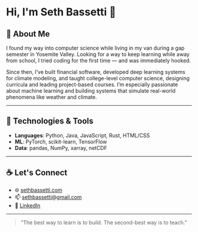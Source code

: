# Hi, I'm Seth Bassetti 👋

## 🌄 About Me
I found my way into computer science while living in my van during a gap semester in Yosemite Valley. Looking for a way to keep learning while away from school, I tried coding for the first time — and was immediately hooked.

Since then, I’ve built financial software, developed deep learning systems for climate modeling, and taught college-level computer science, designing curricula and leading project-based courses. I’m especially passionate about machine learning and building systems that simulate real-world phenomena like weather and climate.

---
## 🔧 Technologies & Tools
- **Languages**: Python, Java, JavaScript, Rust, HTML/CSS
- **ML**: PyTorch, scikit-learn, TensorFlow
- **Data**: pandas, NumPy, xarray, netCDF
---
## ☕️ Let's Connect

- 🌐 [sethbassetti.com](https://sethbassetti.com)
- 📫 [sethbassetti@gmail.com](mailto:sethbassetti@gmail.com)
- 💼 [LinkedIn](https://linkedin.com/in/sethbassetti)
  
---

> “The best way to learn is to build. The second-best way is to teach.”
